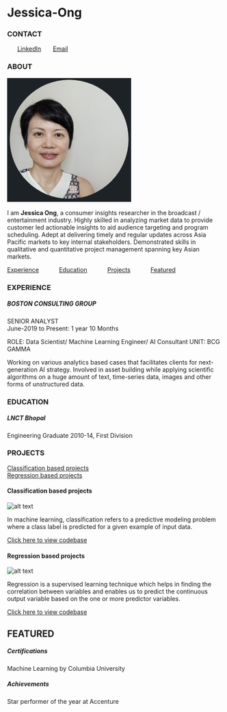 # Jessica-Ong
<!-- copied from https://raw.githubusercontent.com/krvishwesh54/Kumar-Vishwesh/main/README.md -->

<!-- CONTACT Section Starts -->
### CONTACT

<!-- Add your details -->
&nbsp;&nbsp;&nbsp;&nbsp;&nbsp; [LinkedIn](www.linkedin.com/in/jessica-o-a2a53369) 
&nbsp;&nbsp;&nbsp;&nbsp;&nbsp; [Email](jessica.ong@gmail.com)

<!-- CONTACT Section Ends -->

<!-- ABOUT Section Starts -->
### ABOUT
<!-- Add link to your picture -->

![alt text](https://github.com/Jess-Ong/Jessica-Ong/raw/main/LinkedIn.png)

<!-- Add your details -->

I am __Jessica Ong__, a consumer insights researcher in the broadcast / entertainment industry. Highly skilled in analyzing market data to provide customer led actionable insights to aid audience targeting and program scheduling. Adept at delivering timely and regular updates across Asia Pacific markets to key internal stakeholders. Demonstrated skills in qualitative and quantitative project management spanning key Asian markets.


<!-- Add link to the sections -->
[Experience](#experience) &nbsp;&nbsp;&nbsp;&nbsp;&nbsp;&nbsp;&nbsp;&nbsp;&nbsp;&nbsp; [Education](#education) &nbsp;&nbsp;&nbsp;&nbsp;&nbsp;&nbsp;&nbsp;&nbsp;&nbsp;&nbsp; [Projects](#projects) &nbsp;&nbsp;&nbsp;&nbsp;&nbsp;&nbsp;&nbsp;&nbsp;&nbsp;&nbsp; [Featured](#featured) 



<!-- ABOUT Section Ends -->

<!-- EXPERIENCE Section Starts -->
### EXPERIENCE
<!-- Add your details -->
##### BOSTON CONSULTING GROUP
SENIOR ANALYST<br>
June-2019 to Present: 1 year 10 Months

ROLE: Data Scientist/ Machine Learning Engineer/ AI Consultant
UNIT: BCG GAMMA

Working on various analytics based cases that facilitates clients for next-generation AI strategy. Involved in asset building while applying scientific algorithms on a huge amount of text, time-series data, images and other forms of unstructured data.

<!-- EXPERIENCE Section Ends -->

<!-- EDUCATION Section Starts -->
### EDUCATION
<!-- Add your details -->
##### LNCT Bhopal
Engineering Graduate 2010-14, First Division

<!-- EDUCATION Section Ends -->

<!-- PROJECTS Section Starts -->
### PROJECTS
<!-- Add your details -->

[Classification based projects](#classification-based-projects) <br>
[Regression based projects](#regression-based-projects) <br>

<!-- Add your details -->

#### Classification based projects
![alt text](https://raw.githubusercontent.com/krvishwesh54/Kumar-Vishwesh/main/images/Classification.png)

In machine learning, classification refers to a predictive modeling problem where a class label is predicted for a given example of input data.

[Click here to view codebase](https://github.com/krvishwesh54/DataScience_DeepLearning_MachineLearning/tree/master/Classification)

#### Regression based projects
![alt text](https://raw.githubusercontent.com/krvishwesh54/Kumar-Vishwesh/main/images/Regression.jpg)

Regression is a supervised learning technique which helps in finding the correlation between variables and enables us to predict the continuous output variable based on the one or more predictor variables.

[Click here to view codebase](https://github.com/krvishwesh54/DataScience_DeepLearning_MachineLearning/tree/master/Regression)

<!-- PROJECTS Section Ends -->

<!-- FEATURED Section Starts -->
## FEATURED
<!-- Add your details -->
##### Certifications
Machine Learning by Columbia University

##### Achievements
Star performer of the year at Accenture
<!-- FEATURED Section Ends -->
